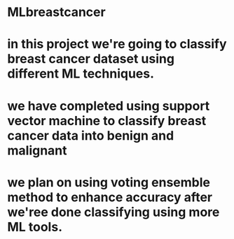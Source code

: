 # MLbreastcancer
# in this project we're going to classify breast cancer dataset using different ML techniques.
# we have completed using support vector machine to classify breast cancer data into benign and malignant
# we plan on using voting ensemble method to enhance accuracy after we'ree done classifying using more ML tools.
